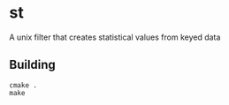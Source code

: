 # st
A unix filter that creates statistical values from keyed data

## Building
```
cmake .
make
```
